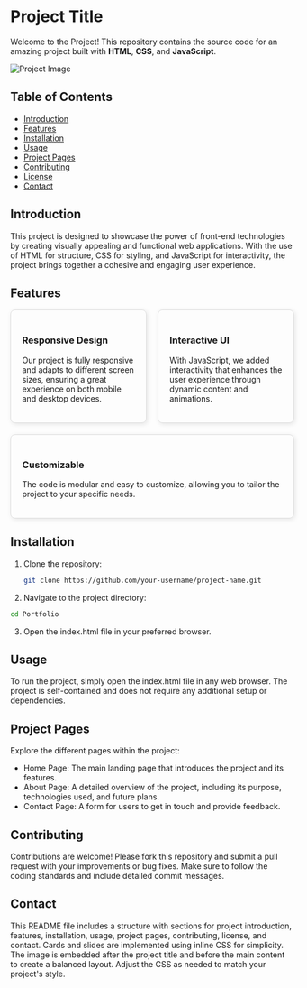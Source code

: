# Project Title

Welcome to the Project! This repository contains the source code for an amazing project built with **HTML**, **CSS**, and **JavaScript**.

![Project Image](https://drive.google.com/uc?export=view&id=10TsLTgMV_U4b1rMO-p_1581lOk4S2vMA)

## Table of Contents

- [Introduction](#introduction)
- [Features](#features)
- [Installation](#installation)
- [Usage](#usage)
- [Project Pages](#project-pages)
- [Contributing](#contributing)
- [License](#license)
- [Contact](#contact)

## Introduction

This project is designed to showcase the power of front-end technologies by creating visually appealing and functional web applications. With the use of HTML for structure, CSS for styling, and JavaScript for interactivity, the project brings together a cohesive and engaging user experience.

## Features

<div style="display: flex; flex-wrap: wrap; gap: 20px;">
  <div style="flex: 1; min-width: 200px; padding: 20px; border: 1px solid #ddd; border-radius: 8px; box-shadow: 2px 2px 8px rgba(0, 0, 0, 0.1);">
    <h3>Responsive Design</h3>
    <p>Our project is fully responsive and adapts to different screen sizes, ensuring a great experience on both mobile and desktop devices.</p>
  </div>
  <div style="flex: 1; min-width: 200px; padding: 20px; border: 1px solid #ddd; border-radius: 8px; box-shadow: 2px 2px 8px rgba(0, 0, 0, 0.1);">
    <h3>Interactive UI</h3>
    <p>With JavaScript, we added interactivity that enhances the user experience through dynamic content and animations.</p>
  </div>
  <div style="flex: 1; min-width: 200px; padding: 20px; border: 1px solid #ddd; border-radius: 8px; box-shadow: 2px 2px 8px rgba(0, 0, 0, 0.1);">
    <h3>Customizable</h3>
    <p>The code is modular and easy to customize, allowing you to tailor the project to your specific needs.</p>
  </div>
</div>

## Installation

1. Clone the repository:
   ```bash
   git clone https://github.com/your-username/project-name.git
   ```

2. Navigate to the project directory:
  ```bash
  cd Portfolio
  ```

3. Open the index.html file in your preferred browser.

## Usage
To run the project, simply open the index.html file in any web browser. The project is self-contained and does not require any additional setup or dependencies.

## Project Pages
Explore the different pages within the project:

- Home Page: The main landing page that introduces the project and its features.
- About Page: A detailed overview of the project, including its purpose, technologies used, and future plans.
- Contact Page: A form for users to get in touch and provide feedback.

## Contributing
Contributions are welcome! Please fork this repository and submit a pull request with your improvements or bug fixes. Make sure to follow the coding standards and include detailed commit messages.


## Contact

This README file includes a structure with sections for project introduction, features, installation, usage, project pages, contributing, license, and contact. Cards and slides are implemented using inline CSS for simplicity. The image is embedded after the project title and before the main content to create a balanced layout. Adjust the CSS as needed to match your project's style.
